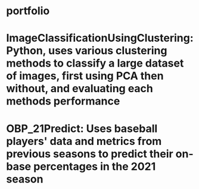 # portfolio
# ImageClassificationUsingClustering: Python, uses various clustering methods to classify a large dataset of images, first using PCA then without, and evaluating each methods performance
# OBP_21Predict: Uses baseball players' data and metrics from previous seasons to predict their on-base percentages in the 2021 season
